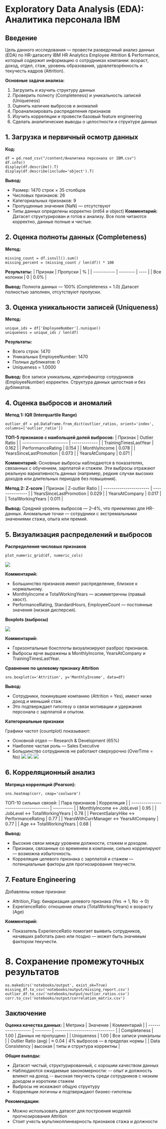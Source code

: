 # Exploratory Data Analysis (EDA): Аналитика персонала IBM

## Введение
Цель данного исследования — провести разведочный анализ данных (EDA) по HR-датасету IBM HR
Analytics Employee Attrition & Performance, который содержит информацию о сотрудниках компании:
возраст, доход, отдел, стаж, уровень образования, удовлетворённость и текучесть кадров (Attrition).

**Основные задачи анализа:**
1. Загрузить и изучить структуру данных
2. Проверить полноту (Completeness) и уникальность записей (Uniqueness)
3. Оценить наличие выбросов и аномалий
4. Проанализировать распределения признаков
5. Изучить корреляции и провести базовый feature engineering
6. Сделать аналитические выводы о целостности и структуре данных

## 1. Загрузка и первичный осмотр данных
**Код:**
```
df = pd.read_csv("/content/Аналитика персонала от IBM.csv")
df.info()
display(df.describe().T)
display(df.describe(include='object').T)
```
**Вывод:**
- Размер: 1470 строк × 35 столбцов
- Числовых признаков: 26
- Категориальных признаков: 9
- Пропущенные значения (NaN) — отсутствуют
- Типы данных определены корректно (int64 и object)
**Комментарий:**
Датасет структурирован и готов к анализу. Все поля читаются корректно, данные полные и чистые.

## 2. Оценка полноты данных (Completeness)
**Метод:**
```
missing_count = df.isnull().sum()
missing_percent = (missing_count / len(df)) * 100
```
**Результаты:**
| Признак     | Пропуски | %    |
| ----------- | -------- | ---- |
| Все колонки | 0        | 0.0% |

**Вывод:**
Полнота данных — 100% (Completeness = 1.0)
Датасет полностью заполнен, отсутствуют пропуски.

## 3. Оценка уникальности записей (Uniqueness)
**Метод:**
```
unique_ids = df['EmployeeNumber'].nunique()
uniqueness = unique_ids / len(df)
```
**Результаты:**
- Всего строк: 1470
- Уникальных EmployeeNumber: 1470
- Полных дубликатов: 0
- Uniqueness = 1.0000

**Вывод:**
Все записи уникальны, идентификатор сотрудников (EmployeeNumber) корректен.
Структура данных целостная и без дубликатов.

## 4. Оценка выбросов и аномалий
**Метод 1: IQR (Interquartile Range)**
```
outlier_df = pd.DataFrame.from_dict(outlier_ratios, orient='index', columns=['outlier_ratio'])
```
**ТОП-5 признаков с наибольшей долей выбросов:**
| Признак                 | Outlier Ratio |
| ----------------------- | ------------- |
| TrainingTimesLastYear   | 0.162         |
| PerformanceRating       | 0.154         |
| MonthlyIncome           | 0.078         |
| YearsSinceLastPromotion | 0.073         |
| YearsAtCompany          | 0.071         |

**Комментарий:**
Основные выбросы наблюдаются в показателях, связанных с обучением, зарплатой и стажем. Эти выбросы отражают реальную вариативность данных (например, редкие случаи высоких доходов или длительных периодов без повышения).

**Метод 2: Z-score**
| Признак                 | Z-outlier Ratio |
| ----------------------- | --------------- |
| YearsSinceLastPromotion | 0.029           |
| YearsAtCompany          | 0.017           |
| TotalWorkingYears       | 0.011           |

**Вывод:**
Средний уровень выбросов — 2–4%, что приемлемо для HR-данных.
Аномальные точки — сотрудники с экстремальными значениями стажа, опыта или премий.

## 5. Визуализация распределений и выбросов
**Распределения числовых признаков**
```
plot_numeric_grid(df, numeric_cols)
```
![](/images/Images01.png)

**Комментарий:**
- Большинство признаков имеют распределение, близкое к нормальному.
- MonthlyIncome и TotalWorkingYears — асимметричны (правый хвост).
- PerformanceRating, StandardHours, EmployeeCount — постоянные значения (низкая дисперсия).

**Boxplots (выбросы)**

![](/images/Images02.png)

**Комментарий:**
- Горизонтальные боксплоты визуализируют разброс признаков.
- Выбросы ярче выражены в MonthlyIncome, YearsAtCompany и TrainingTimesLastYear.

**Сравнение по целевому признаку Attrition**
```
sns.boxplot(x='Attrition', y='MonthlyIncome', data=df)
```

**Вывод:**
- Сотрудники, покинувшие компанию (Attrition = Yes), имеют ниже доход и меньший стаж.
- Это подтверждает гипотезу о связи мотивации и удержания персонала с зарплатой и опытом.

**Категориальные признаки**

Графики частот (countplot) показывают:
- Основной отдел — Research & Development (65%)
- Наиболее частая роль — Sales Executive
- Большинство сотрудников не работают сверхурочно (OverTime = No)
![](/images/Images03.png)
![](/images/Images04.png)
![](/images/Images05.png)

## 6. Корреляционный анализ
**Матрица корреляций (Pearson):**
```
sns.heatmap(corr, cmap='coolwarm')
```
ТОП-10 сильных связей:
| Пара признаков                        | Корреляция |
| ------------------------------------- | ---------- |
| MonthlyIncome ↔ JobLevel              | 0.95       |
| JobLevel ↔ TotalWorkingYears          | 0.78       |
| PercentSalaryHike ↔ PerformanceRating | 0.77       |
| YearsWithCurrManager ↔ YearsAtCompany | 0.77       |
| Age ↔ TotalWorkingYears               | 0.68       |

**Вывод:**
- Высокие связи между уровнем должности, стажем и доходом.
- Признаки, связанные со временем в компании, сильно коррелируют — возможна избыточность.
- Корреляция целевого признака с зарплатой и стажем — потенциальные факторы для прогнозирования текучести.

## 7. Feature Engineering
Добавлены новые признаки:
- Attrition_Flag: бинаризация целевого признака (Yes → 1, No → 0)
- ExperienceRatio: отношение опыта (TotalWorkingYears) к возрасту (Age)

**Комментарий:**
- Показатель ExperienceRatio помогает выявить сотрудников, начавших работать рано или поздно — может быть значимым фактором текучести.

# 8. Сохранение промежуточных результатов
```
os.makedirs('notebooks/output', exist_ok=True)
missing_df.to_csv('notebooks/output/missing_report.csv')
outlier_df.to_csv('notebooks/output/outlier_ratios.csv')
corr.to_csv('notebooks/output/correlation_matrix.csv')
```

## Заключение
**Оценка качества данных:**
| Метрика             | Значение | Комментарий                    |
| ------------------- | -------- | ------------------------------ |
| Completeness        | 1.00     | Данных не пропущено            |
| Uniqueness          | 1.00     | Все записи уникальны           |
| Outlier Ratio (avg) | ≈ 0.04   | 4% выбросов — в пределах нормы |
| Data Consistency    | высокая  | типы и структура корректны     |

**Общие выводы:**
- Датасет чистый, структурированный, с хорошим качеством данных
- Наблюдаются ожидаемые закономерности:
-- опыт и должность влияют на доход
-- высокая текучесть среди сотрудников с низким доходом и коротким стажем
- Выбросы не искажают общую структуру
- Корреляции логичны и подтверждают бизнес-гипотезы

**Рекомендации:**
- Можно использовать датасет для построения моделей прогнозирования Attrition
- Стоит учесть мультиколлинеарность признаков стажа и должности
